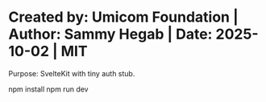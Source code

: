 # Created by: Umicom Foundation | Author: Sammy Hegab | Date: 2025-10-02 | MIT
Purpose: SvelteKit with tiny auth stub.

npm install
npm run dev
